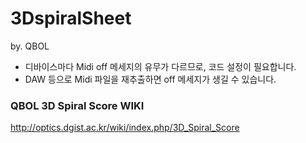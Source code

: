 # 3DspiralSheet 
by. QBOL

* 디바이스마다 Midi off 메세지의 유무가 다르므로, 코드 설정이 필요합니다. 
* DAW 등으로 Midi 파일을 재추출하면 off 메세지가 생길 수 있습니다.

### QBOL 3D Spiral Score WIKI
http://optics.dgist.ac.kr/wiki/index.php/3D_Spiral_Score

